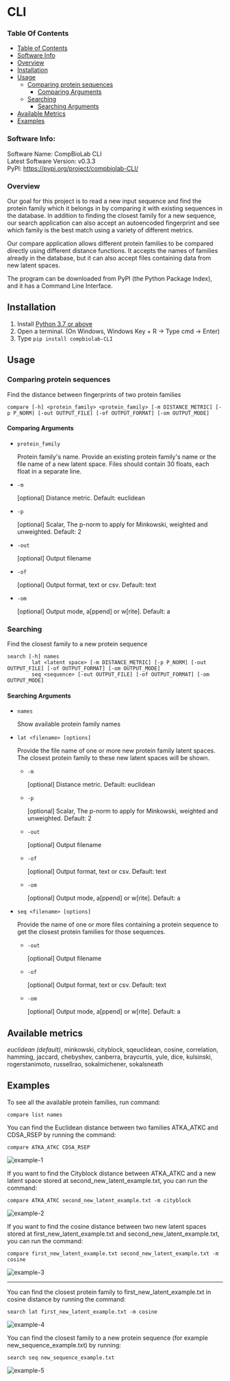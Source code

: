 # CLI

### Table Of Contents

- [Table of Contents](#table-of-contents)
- [Software Info](#software-info)
- [Overview](#overview)
- [Installation](#installation)
- [Usage](#usage)
    - [Comparing protein sequences](#comparing-protein-sequences)
        - [Comparing Arguments](#comparing-arguments)
    - [Searching](#searching)
        - [Searching Arguments](#searching-arguments)
- [Available Metrics](#available-metrics)
- [Examples](#examples)

### Software Info:

Software Name: CompBioLab CLI  
Latest Software Version: v0.3.3  
PyPI: https://pypi.org/project/compbiolab-CLI/

### Overview

Our goal for this project is to read a new input sequence and find the protein family which it belongs in by comparing it with existing sequences in the database. In addition to finding the closest family for a new sequence, our search application can also accept an autoencoded fingerprint and see which family is the best match using a variety of different metrics.

Our compare application allows different protein families to be compared directly using different distance functions.  It accepts the names of families already in the database, but it can also accept files containing data from new latent spaces. 

The program can be downloaded from PyPI (the Python Package Index), and it has a Command Line Interface.

## Installation

1. Install [Python 3.7 or above](https://www.python.org/downloads/) 
2. Open a terminal. (On Windows, Windows Key + R → Type cmd → Enter)
3. Type `pip install compbiolab-CLI`

## Usage

### Comparing protein sequences

Find the distance between fingerprints of two protein families

    compare [-h] <protein_family> <protein_family> [-m DISTANCE_METRIC] [-p P_NORM] [-out OUTPUT_FILE] [-of OUTPUT_FORMAT] [-om OUTPUT_MODE]

#### Comparing Arguments

* `protein_family`

  Protein family's name. Provide an existing protein family's name or the file name of a new latent space. Files should contain 30 floats, each float in a separate line.

* `-m`

    [optional] Distance metric. Default: euclidean

* `-p`

    [optional] Scalar, The p-norm to apply for Minkowski, weighted and unweighted. Default: 2

* `-out`

	[optional] Output filename

* `-of`

	[optional] Output format, text or csv. Default: text

* `-om`

	[optional] Output mode, a[ppend] or w[rite]. Default: a

### Searching

Find the closest family to a new protein sequence

    search [-h] names
		    lat <latent space> [-m DISTANCE_METRIC] [-p P_NORM] [-out OUTPUT_FILE] [-of OUTPUT_FORMAT] [-om OUTPUT_MODE]
		    seq <sequence> [-out OUTPUT_FILE] [-of OUTPUT_FORMAT] [-om OUTPUT_MODE]

#### Searching Arguments

* `names`

    Show available protein family names

* `lat <filename> [options]`

    Provide the file name of one or more new protein family latent spaces. The closest protein family to these new latent spaces will be shown.

    * `-m`

        [optional] Distance metric. Default: euclidean

    * `-p`

        [optional] Scalar, The p-norm to apply for Minkowski, weighted and unweighted. Default: 2

    * `-out`

        [optional] Output filename

    * `-of`

        [optional] Output format, text or csv. Default: text

    * `-om`

        [optional] Output mode, a[ppend] or w[rite]. Default: a

* `seq <filename> [options]`

    Provide the name of one or more files containing a protein sequence to get the closest protein families for those sequences.

	* `-out`

	  [optional] Output filename

	* `-of`

	  [optional] Output format, text or csv. Default: text

	* `-om`

	  [optional] Output mode, a[ppend] or w[rite]. Default: a

## Available metrics

*euclidean (default)*, minkowski, cityblock, sqeuclidean, cosine, correlation, hamming, jaccard, chebyshev, canberra, braycurtis, yule, dice, kulsinski, rogerstanimoto, russellrao, sokalmichener, sokalsneath

## Examples

To see all the available protein families, run command:

    compare list names
        
You can find the Euclidean distance between two families ATKA_ATKC and CDSA_RSEP by running the command:

    compare ATKA_ATKC CDSA_RSEP

![example-1](https://user-images.githubusercontent.com/1418557/169188051-77bf99a9-2427-4d9a-b6a9-536d81fa0a73.png)

    
If you want to find the Cityblock distance between ATKA_ATKC and a new latent space stored at second_new_latent_example.txt, you can run the command:

    compare ATKA_ATKC second_new_latent_example.txt -m cityblock

![example-2](https://user-images.githubusercontent.com/1418557/169188080-8f53426f-b754-4f40-8e0e-396f842ebfa1.png)

    
If you want to find the cosine distance between two new latent spaces stored at first_new_latent_example.txt and second_new_latent_example.txt, you can run the command:

    compare first_new_latent_example.txt second_new_latent_example.txt -m cosine

![example-3](https://user-images.githubusercontent.com/1418557/169188109-0b55b0a1-869a-4dad-be19-bcc6012ddd86.png)


---

You can find the closest protein family to first_new_latent_example.txt in cosine distance by running the command:

    search lat first_new_latent_example.txt -m cosine

![example-4](https://user-images.githubusercontent.com/1418557/169188127-06af9faa-81b7-489a-b87b-82ef9b1b4129.png)

    
You can find the closest family to a new protein sequence (for example new_sequence_example.txt) by running:

    search seq new_sequence_example.txt

![example-5](https://user-images.githubusercontent.com/1418557/169188138-add1c6be-50a8-482b-9ad1-c9c4f463de45.png)

